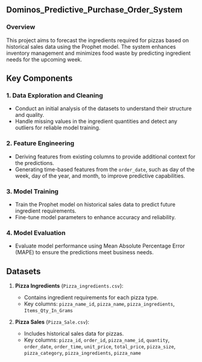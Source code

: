 ## Dominos_Predictive_Purchase_Order_System

### Overview
This project aims to forecast the ingredients required for pizzas based on historical sales data using the Prophet model. The system enhances inventory management and minimizes food waste by predicting ingredient needs for the upcoming week.

## Key Components

### 1. Data Exploration and Cleaning
- Conduct an initial analysis of the datasets to understand their structure and quality.
- Handle missing values in the ingredient quantities and detect any outliers for reliable model training.

### 2. Feature Engineering
- Deriving features from existing columns to provide additional context for the predictions.
- Generating time-based features from the `order_date`, such as day of the week, day of the year, and month, to improve predictive capabilities.


### 3. Model Training
- Train the Prophet model on historical sales data to predict future ingredient requirements.
- Fine-tune model parameters to enhance accuracy and reliability.

### 4. Model Evaluation
- Evaluate model performance using Mean Absolute Percentage Error (MAPE) to ensure the predictions meet business needs.

## Datasets
1. **Pizza Ingredients** (`Pizza_ingredients.csv`):
   - Contains ingredient requirements for each pizza type.
   - Key columns: `pizza_name_id`, `pizza_name`, `pizza_ingredients`, `Items_Qty_In_Grams`

2. **Pizza Sales** (`Pizza_Sale.csv`):
   - Includes historical sales data for pizzas.
   - Key columns: `pizza_id`, `order_id`, `pizza_name_id`, `quantity`, `order_date`, `order_time`, `unit_price`, `total_price`, `pizza_size`, `pizza_category`, `pizza_ingredients`, `pizza_name`
